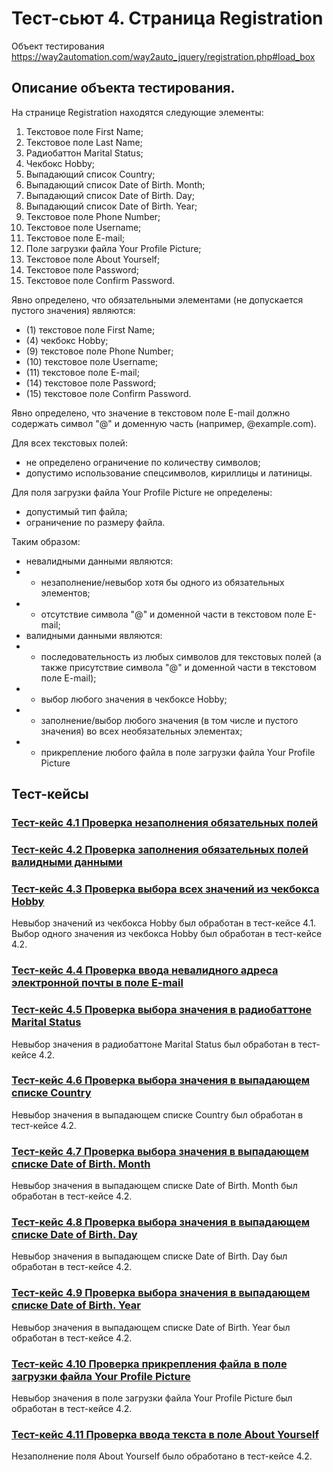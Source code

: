 # Тест-сьют 4. Страница Registration

Объект тестирования https://way2automation.com/way2auto_jquery/registration.php#load_box

## Описание объекта тестирования.

На странице Registration находятся следующие элементы:
1. Текстовое поле First Name;
2. Текстовое поле Last Name;
3. Радиобаттон Marital Status;
4. Чекбокс Hobby;
5. Выпадающий список Country;
6. Выпадающий список Date of Birth. Month;
7. Выпадающий список Date of Birth. Day;
8. Выпадающий список Date of Birth. Year;
9. Текстовое поле Phone Number;
10. Текстовое поле Username;
11. Текстовое поле E-mail;
12. Поле загрузки файла Your Profile Picture;
13. Текстовое поле About Yourself;
14. Текстовое поле Password;
15. Текстовое поле Confirm Password.

Явно определено, что обязательными элементами (не допускается пустого значения) являются: 
- (1) текстовое поле First Name;
- (4) чекбокс Hobby;
- (9) текстовое поле Phone Number;
- (10) текстовое поле Username;
- (11) текстовое поле E-mail;
- (14) текстовое поле Password;
- (15) текстовое поле Confirm Password.

Явно определено, что значение в текстовом поле E-mail должно содержать символ "@" и доменную часть (например, @example.com).

Для всех текстовых полей:
- не определено ограничение по количеству символов;
- допустимо использование спецсимволов, кириллицы и латиницы.

Для поля загрузки файла Your Profile Picture не определены:
 - допустимый тип файла;
 - ограничение по размеру файла.

Таким образом:
- невалидными данными являются:
- - незаполнение/невыбор хотя бы одного из обязательных элементов;
- - отсутствие символа "@" и доменной части в текстовом поле E-mail;
- валидными данными являются:
- - последовательность из любых символов для текстовых полей (а также присутствие символа "@" и доменной части в текстовом поле E-mail);
- - выбор любого значения в чекбоксе Hobby;
- - заполнение/выбор любого значения (в том числе и пустого значения) во всех необязательных элементах;
- - прикрепление любого файла в поле загрузки файла Your Profile Picture



## Тест-кейсы

###  [Тест-кейс 4.1 Проверка незаполнения обязательных полей](test_cases/test_case_4_1.md)


### [Тест-кейс 4.2 Проверка заполнения обязательных полей валидными данными](test_cases/test_case_4_2.md)


### [Тест-кейс 4.3 Проверка выбора всех значений из чекбокса Hobby](test_cases/test_case_4_3.md)
Невыбор значений из чекбокса Hobby был обработан в тест-кейсе 4.1.  
Выбор одного значения из чекбокса Hobby был обработан в тест-кейсе 4.2.


### [Тест-кейс 4.4 Проверка ввода невалидного адреса электронной почты в поле E-mail](test_cases/test_case_4_4.md)


### [Тест-кейс 4.5 Проверка выбора значения в радиобаттоне Marital Status](test_cases/test_case_4_5.md)
Невыбор значения в радиобаттоне Marital Status был обработан в тест-кейсе 4.2.


### [Тест-кейс 4.6 Проверка выбора значения в выпадающем списке Country](test_cases/test_case_4_6.md)
Невыбор значения в выпадающем списке Country был обработан в тест-кейсе 4.2.


### [Тест-кейс 4.7 Проверка выбора значения в выпадающем списке Date of Birth. Month](test_cases/test_case_4_7.md)
Невыбор значения в выпадающем списке Date of Birth. Month был обработан в тест-кейсе 4.2.


### [Тест-кейс 4.8 Проверка выбора значения в выпадающем списке Date of Birth. Day](test_cases/test_case_4_8.md)
Невыбор значения в выпадающем списке Date of Birth. Day был обработан в тест-кейсе 4.2.


### [Тест-кейс 4.9 Проверка выбора значения в выпадающем списке Date of Birth. Year](test_cases/test_case_4_9.md)
Невыбор значения в выпадающем списке Date of Birth. Year был обработан в тест-кейсе 4.2.


### [Тест-кейс 4.10 Проверка прикрепления файла в поле загрузки файла Your Profile Picture](test_cases/test_case_4_10.md)
Невыбор значения в поле загрузки файла Your Profile Picture был обработан в тест-кейсе 4.2.


### [Тест-кейс 4.11 Проверка ввода текста в поле About Yourself](test_cases/test_case_4_11.md)
Незаполнение поля About Yourself было обработано в тест-кейсе 4.2.
